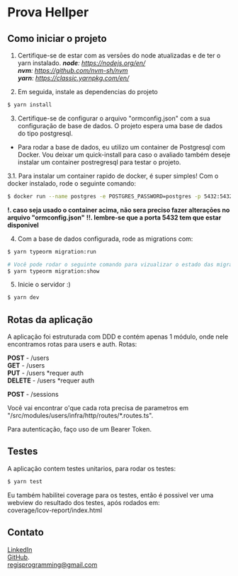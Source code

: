 # Prova Hellper

## Como iniciar o projeto
1. Certifique-se de estar com as versōes do node atualizadas e de ter o yarn instalado.
_**node**: https://nodejs.org/en/_  
_**nvm**: https://github.com/nvm-sh/nvm_  
_**yarn**: https://classic.yarnpkg.com/en/_  

2. Em seguida, instale as dependencias do projeto
```bash
$ yarn install
```

3. Certifique-se de configurar o arquivo "ormconfig.json" com a sua configuração de base de dados. O projeto espera uma base de dados do tipo postgresql.

* Para rodar a base de dados, eu utilizo um container de Postgresql com Docker. Vou deixar um quick-install para caso
  o avaliado também deseje instalar um container postregresql para testar o projeto.

3.1. Para instalar um container rapido de docker, é super simples!
     Com o docker instalado, rode o seguinte comando:
```bash
$ docker run --name postgres -e POSTGRES_PASSWORD=postgres -p 5432:5432 -d postgres
```
**!. caso seja usado o container acima, não sera preciso fazer alteraçōes no arquivo "ormconfig.json"**
**!!. lembre-se que a porta 5432 tem que estar disponivel**

4. Com a base de dados configurada, rode as migrations com:
```bash
$ yarn typeorm migration:run

# Você pode rodar o seguinte comando para vizualizar o estado das migrations
$ yarn typeorm migration:show 
```

5. Inicie o servidor :)
```bash
$ yarn dev
```

## Rotas da aplicação

A aplicação foi estruturada com DDD e contém apenas 1 módulo, onde nele encontramos rotas para users e auth. 
Rotas:

**POST** - /users  
**GET** - /users  
**PUT** - /users *requer auth  
**DELETE** - /users *requer auth  

**POST** - /sessions

Você vai encontrar o'que cada rota precisa de parametros em "/src/modules/users/infra/http/routes/*.routes.ts".

Para autenticação, faço uso de um Bearer Token.

## Testes

A aplicação contem testes unitarios, para rodar os testes:

```bash
$ yarn test
```

Eu também habilitei coverage para os testes, então é possivel ver uma webview do resultado dos testes, após rodados em:  
coverage/lcov-report/index.html

## Contato

[LinkedIn](https://www.linkedin.com/in/regissfaria/)  
[GitHub](https://github.com/regisfaria).  
regisprogramming@gmail.com